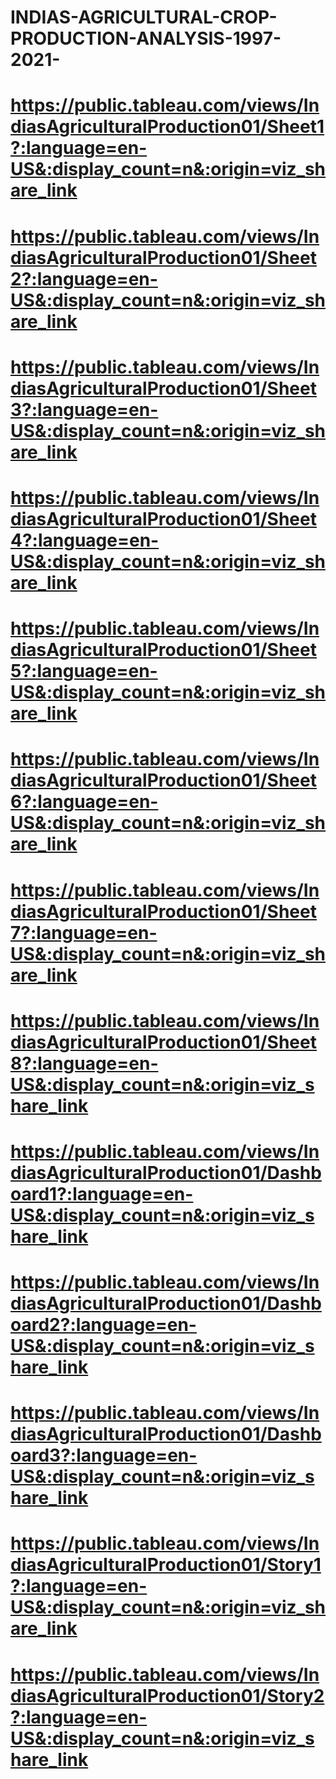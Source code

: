 # INDIAS-AGRICULTURAL-CROP-PRODUCTION-ANALYSIS-1997-2021-
# https://public.tableau.com/views/IndiasAgriculturalProduction01/Sheet1?:language=en-US&:display_count=n&:origin=viz_share_link
# https://public.tableau.com/views/IndiasAgriculturalProduction01/Sheet2?:language=en-US&:display_count=n&:origin=viz_share_link
# https://public.tableau.com/views/IndiasAgriculturalProduction01/Sheet3?:language=en-US&:display_count=n&:origin=viz_share_link
# https://public.tableau.com/views/IndiasAgriculturalProduction01/Sheet4?:language=en-US&:display_count=n&:origin=viz_share_link
# https://public.tableau.com/views/IndiasAgriculturalProduction01/Sheet5?:language=en-US&:display_count=n&:origin=viz_share_link
# https://public.tableau.com/views/IndiasAgriculturalProduction01/Sheet6?:language=en-US&:display_count=n&:origin=viz_share_link
# https://public.tableau.com/views/IndiasAgriculturalProduction01/Sheet7?:language=en-US&:display_count=n&:origin=viz_share_link
# https://public.tableau.com/views/IndiasAgriculturalProduction01/Sheet8?:language=en-US&:display_count=n&:origin=viz_share_link
# https://public.tableau.com/views/IndiasAgriculturalProduction01/Dashboard1?:language=en-US&:display_count=n&:origin=viz_share_link
# https://public.tableau.com/views/IndiasAgriculturalProduction01/Dashboard2?:language=en-US&:display_count=n&:origin=viz_share_link
# https://public.tableau.com/views/IndiasAgriculturalProduction01/Dashboard3?:language=en-US&:display_count=n&:origin=viz_share_link
# https://public.tableau.com/views/IndiasAgriculturalProduction01/Story1?:language=en-US&:display_count=n&:origin=viz_share_link
# https://public.tableau.com/views/IndiasAgriculturalProduction01/Story2?:language=en-US&:display_count=n&:origin=viz_share_link
